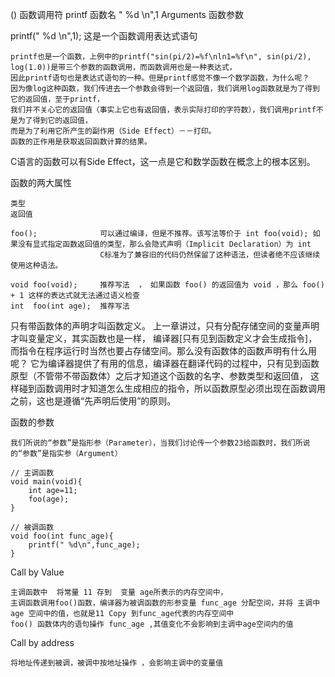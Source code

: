 ()  函数调用符
printf 函数名
" %d \n",1 Arguments 函数参数

printf(" %d \n",1);  这是一个函数调用表达式语句

    printf也是一个函数，上例中的printf("sin(pi/2)=%f\nln1=%f\n", sin(pi/2), log(1.0))是带三个参数的函数调用，而函数调用也是一种表达式，
    因此printf语句也是表达式语句的一种。但是printf感觉不像一个数学函数，为什么呢？
    因为像log这种函数，我们传进去一个参数会得到一个返回值，我们调用log函数就是为了得到它的返回值，至于printf，
    我们并不关心它的返回值（事实上它也有返回值，表示实际打印的字符数），我们调用printf不是为了得到它的返回值，
    而是为了利用它所产生的副作用（Side Effect）－－打印。
    函数的正作用是获取返回函数计算的结果。

C语言的函数可以有Side Effect，这一点是它和数学函数在概念上的根本区别。

函数的两大属性

    类型
    返回值

    foo();              可以通过编译，但是不推荐。该写法等价于 int foo(void); 如果没有显式指定函数返回值的类型，那么会隐式声明（Implicit Declaration）为 int
                        C标准为了兼容旧的代码仍然保留了这种语法，但读者绝不应该继续使用这种语法。

    void foo(void);     推荐写法  ， 如果函数 foo() 的返回值为 void ，那么 foo() + 1 这样的表达式就无法通过语义检查
    int  foo(int age);  推荐写法

只有带函数体的声明才叫函数定义。
上一章讲过，只有分配存储空间的变量声明才叫变量定义，其实函数也是一样，
编译器[只有见到函数定义才会生成指令]，而指令在程序运行时当然也要占存储空间。那么没有函数体的函数声明有什么用呢？
它为编译器提供了有用的信息，编译器在翻译代码的过程中，只有见到函数原型（不管带不带函数体）之后才知道这个函数的名字、参数类型和返回值，
这样碰到函数调用时才知道怎么生成相应的指令，所以函数原型必须出现在函数调用之前，这也是遵循“先声明后使用”的原则。

函数的参数

    我们所说的“参数”是指形参（Parameter），当我们讨论传一个参数23给函数时，我们所说的“参数”是指实参（Argument）

    // 主调函数
    void main(void){
        int age=11;
        foo(age);
    }

    // 被调函数
    void foo(int func_age){
        printf(" %d\n",func_age);
    }

Call by Value

    主调函数中  将常量 11 存到  变量 age所表示的内存空间中，
    主调函数调用foo()函数，编译器为被调函数的形参变量 func_age 分配空间，并将 主调中 age 空间中的值，也就是11 Copy 到func_age代表的内存空间中
    foo() 函数体内的语句操作 func_age ,其值变化不会影响到主调中age空间内的值

Call by address

    将地址传递到被调，被调中按地址操作 ，会影响主调中的变量值
